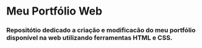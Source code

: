 # Meu Portfólio Web 

### Repositótio dedicado a criação e modificacão do meu portfólio disponível na web utilizando ferramentas HTML e CSS.

